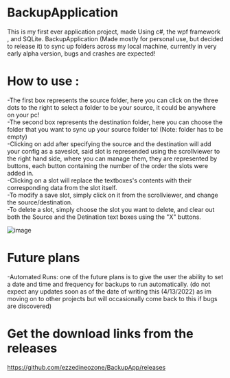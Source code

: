 # BackupApplication
This is my first ever application project, made Using c#, the wpf framework , and SQLite.
BackupApplication (Made mostly for personal use, but decided to release it) to sync up folders across my local machine, currently in very early alpha version, bugs and crashes are expected!
# How to use :
-The first box represents the source folder, here you can click on the three dots to the right to select a folder to be your source, it could be anywhere on your pc!  
-The second box represents the destination folder, here you can choose the folder that you want to sync up your source folder to! (Note: folder has to be empty)  
-Clicking on add after specifying the source and the destination will add your config as a saveslot, said slot is represended using the scrollviewer to the right hand side, where you
can manage them, they are represented by buttons, each button containing the number of the order the slots were added in.  
-Clicking on a slot will replace the textboxes's contents with their corresponding data from the slot itself.  
-To modify a save slot, simply click on it from the scrollviewer, and change the source/destination.  
-To delete a slot, simply choose the slot you want to delete, and clear out both the Source and the Detination text boxes using the "X" buttons.  

![image](https://user-images.githubusercontent.com/29092330/163240720-75f67c63-08b5-4dc9-8e5c-69f706cd3bd2.png)





# Future plans
-Automated Runs:
one of the future plans is to give the user the ability to set a date and time and frequency for backups to run automatically.
(do not expect any updates soon as of the date of writing this (4/13/2022) as im moving on to other projects but will occasionally come back to this if bugs are discovered)


# Get the download links from the releases

https://github.com/ezzedineozone/BackupApp/releases

